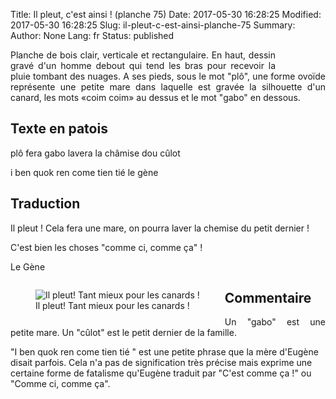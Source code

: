 Title: Il pleut, c'est ainsi ! (planche 75)
Date: 2017-05-30 16:28:25
Modified: 2017-05-30 16:28:25
Slug: il-pleut-c-est-ainsi-planche-75
Summary: 
Author: None
Lang: fr
Status: published


<figure class="image-block" style="float: right;">
  <img alt="" src="{static}/images/planche_75.png">
  <figcaption style="max-width: 208px"></figcaption>
</figure>
<p style="text-align:justify;">Planche de bois clair, verticale et rectangulaire. En haut, dessin gravé d'un homme debout qui tend les bras pour recevoir la pluie tombant des nuages. A ses pieds, sous le mot "plô", une forme ovoïde représente une petite mare dans laquelle est gravée la silhouette d'un canard,  les mots «coim coim» au dessus  et le mot "gabo" en dessous.</p>

## Texte en patois
plô  fera  gabo  lavera  la  châmise  dou  cûlot


i  ben  quok  ren  come  tien  tié                                                     le  gène

## Traduction
Il pleut ! Cela fera une mare, on pourra laver la chemise du petit dernier !


C'est bien les choses "comme ci, comme ça" !

Le Gène

<figure class="image-block" style="float: left;">
  <img alt="Il pleut! Tant mieux pour les canards !" src="{static}/images/planche_75_dessin.png">
  <figcaption style="max-width: 350px">Il pleut! Tant mieux pour les canards !</figcaption>
</figure>


## Commentaire
<p style="text-align:justify;">Un "gabo" est une petite mare.
Un "cûlot" est le petit dernier de la famille.

"I ben quok ren come tien tié " est une petite phrase que la mère d'Eugène disait parfois. Cela n'a pas de signification très précise mais exprime une certaine forme de fatalisme qu'Eugène traduit par "C'est comme ça !" ou "Comme ci, comme ça".</p>





